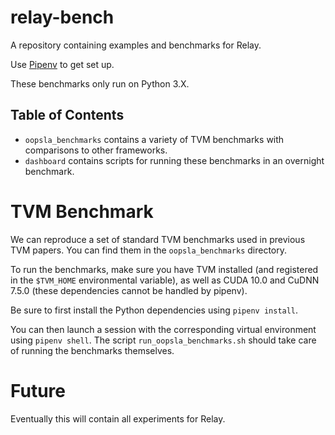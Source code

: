 # relay-bench

A repository containing examples and benchmarks for Relay.

Use [Pipenv](https://github.com/pypa/pipenv) to get set up.

These benchmarks only run on Python 3.X.

## Table of Contents
- `oopsla_benchmarks` contains a variety of TVM benchmarks with comparisons to other frameworks.
- `dashboard` contains scripts for running these benchmarks in an overnight benchmark.

# TVM Benchmark
We can reproduce a set of standard TVM benchmarks used in previous
TVM papers. You can find them in the `oopsla_benchmarks` directory.

To run the benchmarks, make sure you have TVM installed (and registered
in the `$TVM_HOME` environmental variable), as well as CUDA 10.0 and
CuDNN 7.5.0 (these dependencies cannot be handled by pipenv).

Be sure to first install the Python dependencies using `pipenv install`.

You can then launch a session with the corresponding virtual environment
using `pipenv shell`. The script `run_oopsla_benchmarks.sh` should take
care of running the benchmarks themselves.

# Future

Eventually this will contain all experiments for Relay.
